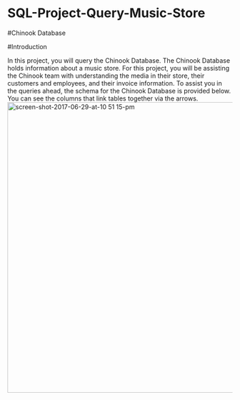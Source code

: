 # SQL-Project-Query-Music-Store

#Chinook Database

#Introduction

In this project, you will query the Chinook Database. The Chinook Database holds information about a music store. For this project, you will be assisting the Chinook team with understanding the media in their store, their customers and employees, and their invoice information. To assist you in the queries ahead, the schema for the Chinook Database is provided below. You can see the columns that link tables together via the arrows.
<img width="652" alt="screen-shot-2017-06-29-at-10 51 15-pm" src="https://user-images.githubusercontent.com/22025520/153890898-4c67d0f3-223b-413d-a454-694e0414713c.png">
